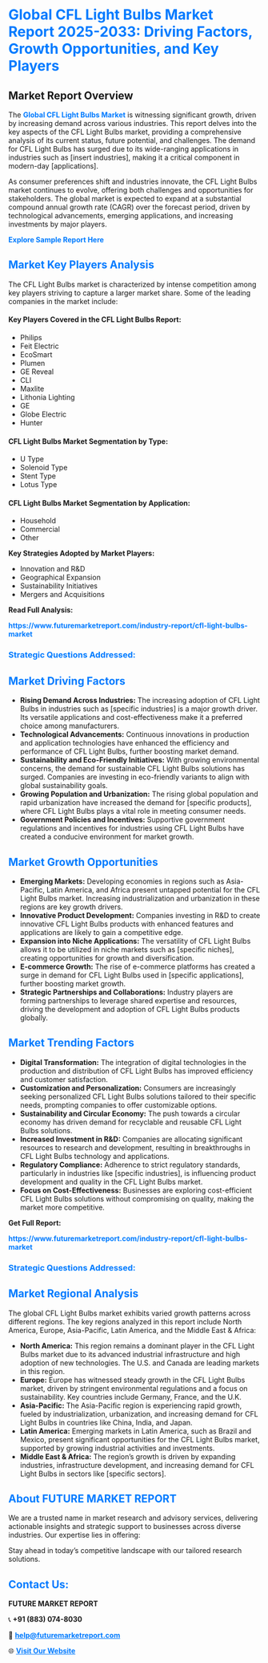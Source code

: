 <h1 style="color: #007BFF;">Global CFL Light Bulbs Market Report 2025-2033: Driving Factors, Growth Opportunities, and Key Players</h1>

<section id="overview">
<h2>Market Report Overview</h2>
<p>The <a href="https://www.futuremarketreport.com/industry-report/cfl-light-bulbs-market" style="color: #007BFF; text-decoration: none;"><strong>Global CFL Light Bulbs Market</strong></a> is witnessing significant growth, driven by increasing demand across various industries. This report delves into the key aspects of the CFL Light Bulbs market, providing a comprehensive analysis of its current status, future potential, and challenges. The demand for CFL Light Bulbs has surged due to its wide-ranging applications in industries such as [insert industries], making it a critical component in modern-day [applications].</p>
<p>As consumer preferences shift and industries innovate, the CFL Light Bulbs market continues to evolve, offering both challenges and opportunities for stakeholders. The global market is expected to expand at a substantial compound annual growth rate (CAGR) over the forecast period, driven by technological advancements, emerging applications, and increasing investments by major players.</p>
</section>

<section id="overview">
<p><a href="https://www.futuremarketreport.com/request-sample/reportId=105814" style="color: #007BFF; text-decoration: none;"><strong>Explore Sample Report Here</strong></a></p>
</section>

<section id="key-players">
<h2 style="color: #007BFF;">Market Key Players Analysis</h2>
<p>The CFL Light Bulbs market is characterized by intense competition among key players striving to capture a larger market share. Some of the leading companies in the market include:</p>
<h4>Key Players Covered in the CFL Light Bulbs Report:</h4>
<ul><li>Philips</li><li>Feit Electric</li><li>EcoSmart</li><li>Plumen</li><li>GE Reveal</li><li>CLI</li><li>Maxlite</li><li>Lithonia Lighting</li><li>GE</li><li>Globe Electric</li><li>Hunter</li></ul>
<h4>CFL Light Bulbs Market Segmentation by Type:</h4>
<ul><li>U Type</li><li>Solenoid Type</li><li>Stent Type</li><li>Lotus Type</li></ul>

<h4>CFL Light Bulbs Market Segmentation by Application:</h4>
<ul><li>Household</li><li>Commercial</li><li>Other</li></ul>
<p><strong>Key Strategies Adopted by Market Players:</strong></p>
<ul>
<li>Innovation and R&D</li>
<li>Geographical Expansion</li>
<li>Sustainability Initiatives</li>
<li>Mergers and Acquisitions</li>
</ul>
</section>

<section>
<p><strong>Read Full Analysis: </strong></p><a href="https://www.futuremarketreport.com/industry-report/cfl-light-bulbs-market" style="color: #007BFF; text-decoration: none;"><strong>https://www.futuremarketreport.com/industry-report/cfl-light-bulbs-market</strong></a>
<h3 style="color: #007BFF;">Strategic Questions Addressed:</h3>
</section>

<section id="driving-factors">
<h2 style="color: #007BFF;">Market Driving Factors</h2>
<ul>
<li><strong>Rising Demand Across Industries:</strong> The increasing adoption of CFL Light Bulbs in industries such as [specific industries] is a major growth driver. Its versatile applications and cost-effectiveness make it a preferred choice among manufacturers.</li>
<li><strong>Technological Advancements:</strong> Continuous innovations in production and application technologies have enhanced the efficiency and performance of CFL Light Bulbs, further boosting market demand.</li>
<li><strong>Sustainability and Eco-Friendly Initiatives:</strong> With growing environmental concerns, the demand for sustainable CFL Light Bulbs solutions has surged. Companies are investing in eco-friendly variants to align with global sustainability goals.</li>
<li><strong>Growing Population and Urbanization:</strong> The rising global population and rapid urbanization have increased the demand for [specific products], where CFL Light Bulbs plays a vital role in meeting consumer needs.</li>
<li><strong>Government Policies and Incentives:</strong> Supportive government regulations and incentives for industries using CFL Light Bulbs have created a conducive environment for market growth.</li>
</ul>
</section>

<section id="growth-opportunities">
<h2 style="color: #007BFF;">Market Growth Opportunities</h2>
<ul>
<li><strong>Emerging Markets:</strong> Developing economies in regions such as Asia-Pacific, Latin America, and Africa present untapped potential for the CFL Light Bulbs market. Increasing industrialization and urbanization in these regions are key growth drivers.</li>
<li><strong>Innovative Product Development:</strong> Companies investing in R&D to create innovative CFL Light Bulbs products with enhanced features and applications are likely to gain a competitive edge.</li>
<li><strong>Expansion into Niche Applications:</strong> The versatility of CFL Light Bulbs allows it to be utilized in niche markets such as [specific niches], creating opportunities for growth and diversification.</li>
<li><strong>E-commerce Growth:</strong> The rise of e-commerce platforms has created a surge in demand for CFL Light Bulbs used in [specific applications], further boosting market growth.</li>
<li><strong>Strategic Partnerships and Collaborations:</strong> Industry players are forming partnerships to leverage shared expertise and resources, driving the development and adoption of CFL Light Bulbs products globally.</li>
</ul>
</section>

<section id="trending-factors">
<h2 style="color: #007BFF;">Market Trending Factors</h2>
<ul>
<li><strong>Digital Transformation:</strong> The integration of digital technologies in the production and distribution of CFL Light Bulbs has improved efficiency and customer satisfaction.</li>
<li><strong>Customization and Personalization:</strong> Consumers are increasingly seeking personalized CFL Light Bulbs solutions tailored to their specific needs, prompting companies to offer customizable options.</li>
<li><strong>Sustainability and Circular Economy:</strong> The push towards a circular economy has driven demand for recyclable and reusable CFL Light Bulbs solutions.</li>
<li><strong>Increased Investment in R&D:</strong> Companies are allocating significant resources to research and development, resulting in breakthroughs in CFL Light Bulbs technology and applications.</li>
<li><strong>Regulatory Compliance:</strong> Adherence to strict regulatory standards, particularly in industries like [specific industries], is influencing product development and quality in the CFL Light Bulbs market.</li>
<li><strong>Focus on Cost-Effectiveness:</strong> Businesses are exploring cost-efficient CFL Light Bulbs solutions without compromising on quality, making the market more competitive.</li>
</ul>
</section>

<section>
<p><strong>Get Full Report: </strong></p><a href="https://www.futuremarketreport.com/industry-report/cfl-light-bulbs-market" style="color: #007BFF; text-decoration: none;"><strong>https://www.futuremarketreport.com/industry-report/cfl-light-bulbs-market</strong></a>
<h3 style="color: #007BFF;">Strategic Questions Addressed:</h3>
</section>


<section id="regional-analysis">
<h2 style="color: #007BFF;">Market Regional Analysis</h2>
<p>The global CFL Light Bulbs market exhibits varied growth patterns across different regions. The key regions analyzed in this report include North America, Europe, Asia-Pacific, Latin America, and the Middle East & Africa:</p>
<ul>
<li><strong>North America:</strong> This region remains a dominant player in the CFL Light Bulbs market due to its advanced industrial infrastructure and high adoption of new technologies. The U.S. and Canada are leading markets in this region.</li>
<li><strong>Europe:</strong> Europe has witnessed steady growth in the CFL Light Bulbs market, driven by stringent environmental regulations and a focus on sustainability. Key countries include Germany, France, and the U.K.</li>
<li><strong>Asia-Pacific:</strong> The Asia-Pacific region is experiencing rapid growth, fueled by industrialization, urbanization, and increasing demand for CFL Light Bulbs in countries like China, India, and Japan.</li>
<li><strong>Latin America:</strong> Emerging markets in Latin America, such as Brazil and Mexico, present significant opportunities for the CFL Light Bulbs market, supported by growing industrial activities and investments.</li>
<li><strong>Middle East & Africa:</strong> The region’s growth is driven by expanding industries, infrastructure development, and increasing demand for CFL Light Bulbs in sectors like [specific sectors].</li>
</ul>
</section>

<footer>
<h2 style="color: #007BFF;">About FUTURE MARKET REPORT</h2>
<p>We are a trusted name in market research and advisory services, delivering actionable insights and strategic support to businesses across diverse industries. Our expertise lies in offering:</p>

<p>Stay ahead in today’s competitive landscape with our tailored research solutions.</p>

<h2 style="color: #007BFF;">Contact Us:</h2>
<p><strong>FUTURE MARKET REPORT</strong></p>
<p>📞 <strong>+91 (883) 074-8030</strong></p>
<p>📧 <strong><a href="mailto:help@futuremarketreport.com" style="color: #007BFF;">help@futuremarketreport.com</a></strong></p>
<p>🌐 <strong><a href="https://www.futuremarketreport.com/" style="color: #007BFF;">Visit Our Website</a></strong></p>
</footer>